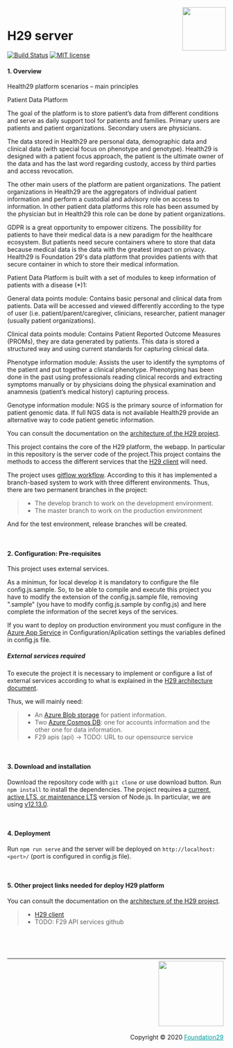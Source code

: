 <div style="margin-bottom: 1%; padding-bottom: 2%;">
	<img align="right" width="100px" src="/src/assets/img/health29-medium.png">
</div>		

H29 server		
===============================================================================================================================

[![Build Status](https://f29.visualstudio.com/Health29/_apis/build/status/pro/H29%20-%20Pro%20-%20server%20-%20CI?repoName=foundation29org%2FH29_Server&branchName=main)](https://f29.visualstudio.com/Health29/_build/latest?definitionId=96&repoName=foundation29org%2FH29_Server&branchName=main)
[![MIT license](https://img.shields.io/badge/license-MIT-brightgreen.svg)](http://opensource.org/licenses/MIT)

#### 1. Overview

Health29 platform scenarios – main principles

Patient Data Platform

The goal of the platform is to store patient’s data from different conditions and serve as daily support tool for patients and families. Primary users are patients and patient organizations. Secondary users are physicians.

The data stored in Health29 are personal data, demographic data and clinical data (with special focus on phenotype and genotype). Health29 is designed with a patient focus approach, the patient is the ultimate owner of the data and has the last word regarding custody, access by third parties and access revocation.

The other main users of the platform are patient organizations. The patient organizations in Health29 are the aggregators of individual patient information and perform a custodial and advisory role on access to information. In other patient data platforms this role has been assumed by the physician but in Health29 this role can be done by patient organizations.

GDPR is a great opportunity to empower citizens. The possibility for patients to have their medical data is a new paradigm for the healthcare ecosystem. But patients need secure containers where to store that data because medical data is the data with the greatest impact on privacy. Health29 is Foundation 29's data platform that provides patients with that secure container in which to store their medical information.

Patient Data Platform is built with a set of modules to keep information of patients with a disease (*)1:

General data points module: Contains basic personal and clinical data from patients. Data will be accessed and viewed differently according to the type of user (i.e. patient/parent/caregiver, clinicians, researcher, patient manager (usually patient organizations).



Clinical data points module: Contains Patient Reported Outcome Measures (PROMs), they are data generated by patients. This data is stored a structured way and using current standards for capturing clinical data.



Phenotype information module: Assists the user to identify the symptoms of the patient and put together a clinical phenotype. Phenotyping has been done in the past using professionals reading clinical records and extracting symptoms manually or by physicians doing the physical examination and anamnesis (patient’s medical history) capturing process.



Genotype information module: NGS is the primary source of information for patient genomic data. If full NGS data is not available Health29 provide an alternative way to code patient genetic information.

You can consult the documentation on the [architecture of the H29 project](https://health29.readthedocs.io/en/latest/).

This project contains the core of the H29 platform, the webapp. In particular in this repository is the server code of the project.This project contains the methods to access the different services that the [H29 client](https://github.com/foundation29org/H29_Client) will need.

The project uses [gitflow workflow](https://nvie.com/posts/a-successful-git-branching-model/).
According to this it has implemented a branch-based system to work with three different environments. Thus, there are two permanent branches in the project:
>- The develop branch to work on the development environment.
>- The master branch to work on the production environment

And for the test environment, release branches will be created.

<p>&nbsp;</p>

#### 2. Configuration: Pre-requisites

This project uses external services.

As a minimun, for local develop it is mandatory to configure the file config.js.sample. So, to be able to compile and execute this project you have to modify the extension of the config.js.sample file, removing ".sample" (you have to modify config.js.sample by config.js) and here complete the information of the secret keys of the services.

If you want to deploy on production environment you must configure in the [Azure App Service](https://docs.microsoft.com/en-US/azure/app-service/) in Configuration/Aplication settings the variables defined in config.js file.

##### External services required

To execute the project it is necessary to implement or configure a list of external services according to what is explained in the [H29 architecture document](https://health29.readthedocs.io/en/latest/).

Thus, we will mainly need:

>- An [Azure Blob storage](https://docs.microsoft.com/en-US/azure/storage/blobs/storage-blobs-introduction) for patient information.
>- Two [Azure Cosmos DB](https://docs.microsoft.com/en-US/azure/cosmos-db/introduction): one for accounts information and the other one for data information.
>- F29 apis (api) -> TODO: URL to our opensource service


<p>&nbsp;</p>

#### 3. Download and installation

Download the repository code with `git clone` or use download button.
Run `npm install` to install the dependencies.
The project requires a  [current, active LTS, or maintenance LTS](https://nodejs.org/en/about/releases/) version of Node.js. In particular, we are using [v12.13.0](https://nodejs.org/download/release/v12.13.0/).

<p>&nbsp;</p>

#### 4. Deployment

Run `npm run serve` and the server will be deployed on `http://localhost:<port>/` (port is configured in config.js file).

<p>&nbsp;</p>

#### 5. Other project links needed for deploy H29 platform

You can consult the documentation on the [architecture of the H29 project](https://health29.readthedocs.io/en/latest/).

>- [H29 client](https://github.com/foundation29org/H29_Client)
>- TODO: F29 API services github

<p>&nbsp;</p>
<p>&nbsp;</p>


<div style="border-top: 1px solid !important;
	padding-top: 1% !important;
    padding-right: 1% !important;
    padding-bottom: 0.1% !important;">
	<div align="right">
		<img width="150px" src="https://dx29.ai/assets/img/logo-foundation-twentynine-footer.png">
	</div>
	<div align="right" style="padding-top: 0.5% !important">
		<p align="right">
			Copyright © 2020
			<a style="color:#009DA0" href="https://www.foundation29.org/" target="_blank"> Foundation29</a>
		</p>
	</div>
<div>
